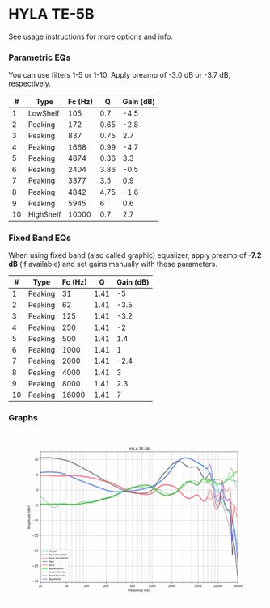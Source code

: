 # HYLA TE-5B
See [usage instructions](https://github.com/jaakkopasanen/AutoEq#usage) for more options and info.

### Parametric EQs
You can use filters 1-5 or 1-10. Apply preamp of -3.0 dB or -3.7 dB, respectively.

|   # | Type      |   Fc (Hz) |    Q |   Gain (dB) |
|-----|-----------|-----------|------|-------------|
|   1 | LowShelf  |       105 | 0.7  |        -4.5 |
|   2 | Peaking   |       172 | 0.65 |        -2.8 |
|   3 | Peaking   |       837 | 0.75 |         2.7 |
|   4 | Peaking   |      1668 | 0.99 |        -4.7 |
|   5 | Peaking   |      4874 | 0.36 |         3.3 |
|   6 | Peaking   |      2404 | 3.86 |        -0.5 |
|   7 | Peaking   |      3377 | 3.5  |         0.9 |
|   8 | Peaking   |      4842 | 4.75 |        -1.6 |
|   9 | Peaking   |      5945 | 6    |         0.6 |
|  10 | HighShelf |     10000 | 0.7  |         2.7 |

### Fixed Band EQs
When using fixed band (also called graphic) equalizer, apply preamp of **-7.2 dB** (if available) and set gains manually with these parameters.

|   # | Type    |   Fc (Hz) |    Q |   Gain (dB) |
|-----|---------|-----------|------|-------------|
|   1 | Peaking |        31 | 1.41 |        -5   |
|   2 | Peaking |        62 | 1.41 |        -3.5 |
|   3 | Peaking |       125 | 1.41 |        -3.2 |
|   4 | Peaking |       250 | 1.41 |        -2   |
|   5 | Peaking |       500 | 1.41 |         1.4 |
|   6 | Peaking |      1000 | 1.41 |         1   |
|   7 | Peaking |      2000 | 1.41 |        -2.4 |
|   8 | Peaking |      4000 | 1.41 |         3   |
|   9 | Peaking |      8000 | 1.41 |         2.3 |
|  10 | Peaking |     16000 | 1.41 |         7   |

### Graphs
![](./HYLA%20TE-5B.png)
